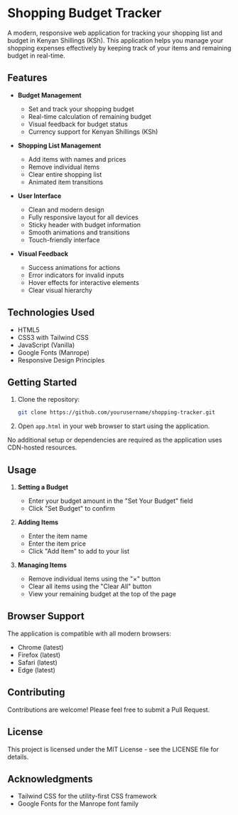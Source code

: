 # Shopping Budget Tracker

A modern, responsive web application for tracking your shopping list and budget in Kenyan Shillings (KSh). This application helps you manage your shopping expenses effectively by keeping track of your items and remaining budget in real-time.

## Features

- **Budget Management**
  - Set and track your shopping budget
  - Real-time calculation of remaining budget
  - Visual feedback for budget status
  - Currency support for Kenyan Shillings (KSh)

- **Shopping List Management**
  - Add items with names and prices
  - Remove individual items
  - Clear entire shopping list
  - Animated item transitions

- **User Interface**
  - Clean and modern design
  - Fully responsive layout for all devices
  - Sticky header with budget information
  - Smooth animations and transitions
  - Touch-friendly interface

- **Visual Feedback**
  - Success animations for actions
  - Error indicators for invalid inputs
  - Hover effects for interactive elements
  - Clear visual hierarchy

## Technologies Used

- HTML5
- CSS3 with Tailwind CSS
- JavaScript (Vanilla)
- Google Fonts (Manrope)
- Responsive Design Principles

## Getting Started

1. Clone the repository:
   ```bash
   git clone https://github.com/yourusername/shopping-tracker.git
   ```

2. Open `app.html` in your web browser to start using the application.

No additional setup or dependencies are required as the application uses CDN-hosted resources.

## Usage

1. **Setting a Budget**
   - Enter your budget amount in the "Set Your Budget" field
   - Click "Set Budget" to confirm

2. **Adding Items**
   - Enter the item name
   - Enter the item price
   - Click "Add Item" to add to your list

3. **Managing Items**
   - Remove individual items using the "×" button
   - Clear all items using the "Clear All" button
   - View your remaining budget at the top of the page

## Browser Support

The application is compatible with all modern browsers:
- Chrome (latest)
- Firefox (latest)
- Safari (latest)
- Edge (latest)

## Contributing

Contributions are welcome! Please feel free to submit a Pull Request.

## License

This project is licensed under the MIT License - see the LICENSE file for details.

## Acknowledgments

- Tailwind CSS for the utility-first CSS framework
- Google Fonts for the Manrope font family 